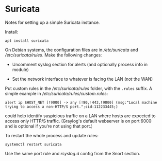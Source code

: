 # Suricata

Notes for setting up a simple Suricata instance.

Install:

    apt install suricata

On Debian systems, the configuration files are in _/etc/suricata_ and
_/etc/suricata/rules_. Make the following changes:

- Uncomment syslog section for alerts (and optionally process info in
  module)

- Set the network interface to whatever is facing the LAN (*not* the 
  WAN)

Put custom rules in the */etc/suricata/rules* folder, with the `.rules`
suffix. A simple example in _/etc/suricata/rules/custom.rules_:

    alert ip $HOST_NET [!9000] -> any [!80,!443,!9000] (msg:"Local machine trying to access a non-HTTP/S port.";sid:112233445;)

could help identify suspicious traffic on a LAN where hosts are
expected to access only HTTP/S traffic. (Graylog's default webserver
is on port 9000 and is optional if you're not using that port.)

To restart the whole process and update rules:

    systemctl restart suricata

Use the same port rule and *rsyslog.d* config from the Snort section.
